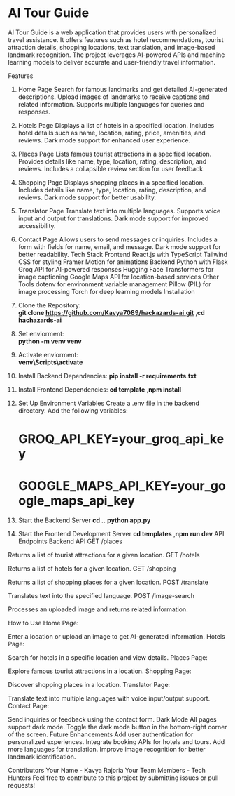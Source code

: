 # AI Tour Guide
AI Tour Guide is a web application that provides users with personalized travel assistance. It offers features such as hotel recommendations, tourist attraction details, shopping locations, text translation, and image-based landmark recognition. The project leverages AI-powered APIs and machine learning models to deliver accurate and user-friendly travel information.

Features
1. Home Page
Search for famous landmarks and get detailed AI-generated descriptions.
Upload images of landmarks to receive captions and related information.
Supports multiple languages for queries and responses.
2. Hotels Page
Displays a list of hotels in a specified location.
Includes hotel details such as name, location, rating, price, amenities, and reviews.
Dark mode support for enhanced user experience.
3. Places Page
Lists famous tourist attractions in a specified location.
Provides details like name, type, location, rating, description, and reviews.
Includes a collapsible review section for user feedback.
4. Shopping Page
Displays shopping places in a specified location.
Includes details like name, type, location, rating, description, and reviews.
Dark mode support for better usability.
5. Translator Page
Translate text into multiple languages.
Supports voice input and output for translations.
Dark mode support for improved accessibility.
6. Contact Page
Allows users to send messages or inquiries.
Includes a form with fields for name, email, and message.
Dark mode support for better readability.
Tech Stack
Frontend
React.js with TypeScript
Tailwind CSS for styling
Framer Motion for animations
Backend
Python with Flask
Groq API for AI-powered responses
Hugging Face Transformers for image captioning
Google Maps API for location-based services
Other Tools
dotenv for environment variable management
Pillow (PIL) for image processing
Torch for deep learning models
Installation
1. Clone the Repository:  
   **git clone https://github.com/Kavya7089/hackazards-ai.git**
   ,**cd hachazards-ai**
2. Set enviorment:  
    **python -m venv venv**
3. Activate enviorment:  
    **venv\Scripts\activate**
4. Install Backend Dependencies:
   **pip install -r requirements.txt**
5. Install Frontend Dependencies:
     **cd template**
    ,**npm install**
6. Set Up Environment Variables
Create a .env file in the backend directory.
Add the following variables:
   # GROQ_API_KEY=your_groq_api_key
    # GOOGLE_MAPS_API_KEY=your_google_maps_api_key

7. Start the Backend Server
    **cd ..**
    **python app.py**
8. Start the Frontend Development Server
   **cd templates**
   ,**npm run dev**
API Endpoints
Backend API
GET /places

Returns a list of tourist attractions for a given location.
GET /hotels

Returns a list of hotels for a given location.
GET /shopping

Returns a list of shopping places for a given location.
POST /translate

Translates text into the specified language.
POST /image-search

Processes an uploaded image and returns related information.


How to Use
Home Page:

Enter a location or upload an image to get AI-generated information.
Hotels Page:

Search for hotels in a specific location and view details.
Places Page:

Explore famous tourist attractions in a location.
Shopping Page:

Discover shopping places in a location.
Translator Page:

Translate text into multiple languages with voice input/output support.
Contact Page:

Send inquiries or feedback using the contact form.
Dark Mode
All pages support dark mode.
Toggle the dark mode button in the bottom-right corner of the screen.
Future Enhancements
Add user authentication for personalized experiences.
Integrate booking APIs for hotels and tours.
Add more languages for translation.
Improve image recognition for better landmark identification.

Contributors
Your Name - Kavya Rajoria
Your Team Members - Tech Hunters
Feel free to contribute to this project by submitting issues or pull requests!
